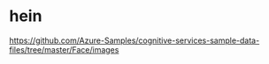 # hein
https://github.com/Azure-Samples/cognitive-services-sample-data-files/tree/master/Face/images
